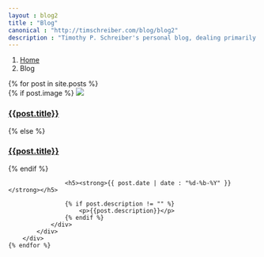 ```yaml
---
layout : blog2
title : "Blog"
canonical : "http://timschreiber.com/blog/blog2"
description : "Timothy P. Schreiber's personal blog, dealing primarily with software development, but also dabbling in songwriting, food, and gardening from time to time."
---
```


<ol class="breadcrumb">
	<li><a href="/">Home</a></li>
	<li>Blog</li>
</ol>



<div id="pinstrap-container" class="row">
	{% for post in site.posts %}
		<div class="pinstrap-item">
			<div class="panel panel-default">
				<div class="panel-body">
					{% if post.image %}
						<img src="/img/{{post.image}}" class="img-rounded" style="max-width:100%" />
						<h3><a href="{{post.url}}">{{post.title}}</a></h3>
					{% else %}
						<h3 class="top0"><a href="{{post.url}}">{{post.title}}</a></h3>
					{% endif %}
					
					<h5><strong>{{ post.date | date : "%d-%b-%Y" }}</strong></h5>
					
					{% if post.description != "" %}
						<p>{{post.description}}</p>
					{% endif %}
				</div>
			</div>
		</div>
	{% endfor %}
</div>

